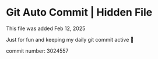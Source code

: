 # Git Auto Commit | Hidden File

This file was added Feb 12, 2025

Just for fun and keeping my daily git commit active 🤪

commit number: 3024557

